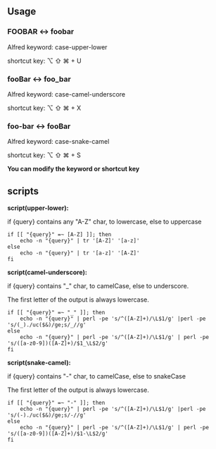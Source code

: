 ## Usage

### FOOBAR <-> foobar

Alfred keyword: case-upper-lower

shortcut key: ⌥ ⇧ ⌘ + U

### fooBar <-> foo_bar

Alfred keyword: case-camel-underscore

shortcut key: ⌥ ⇧ ⌘ + X

### foo-bar <-> fooBar

Alfred keyword: case-snake-camel

shortcut key: ⌥ ⇧ ⌘ + S

**You can modify the keyword or shortcut key**

## scripts

**script(upper-lower):**

if {query} contains any "A-Z" char, to lowercase, else to uppercase

```
if [[ "{query}" =~ [A-Z] ]]; then
    echo -n "{query}" | tr '[A-Z]' '[a-z]'
else
    echo -n "{query}" | tr '[a-z]' '[A-Z]'
fi
```


**script(camel-underscore):**

if {query} contains "_" char, to camelCase, else to underscore.

The first letter of the output is always lowercase.

```
if [[ "{query}" =~ "_" ]]; then
    echo -n "{query}" | perl -pe 's/^([A-Z]+)/\L$1/g' |perl -pe 's/(_)./uc($&)/ge;s/_//g'
else
    echo -n "{query}" | perl -pe 's/^([A-Z]+)/\L$1/g' | perl -pe 's/([a-z0-9])([A-Z]+)/$1_\L$2/g'
fi
``` 

**script(snake-camel):**

if {query} contains "-" char, to camelCase, else to snakeCase

The first letter of the output is always lowercase.

```
if [[ "{query}" =~ "-" ]]; then
    echo -n "{query}" | perl -pe 's/^([A-Z]+)/\L$1/g' |perl -pe 's/(-)./uc($&)/ge;s/-//g'
else
    echo -n "{query}" | perl -pe 's/^([A-Z]+)/\L$1/g' | perl -pe 's/([a-z0-9])([A-Z]+)/$1-\L$2/g'
fi
``` 


